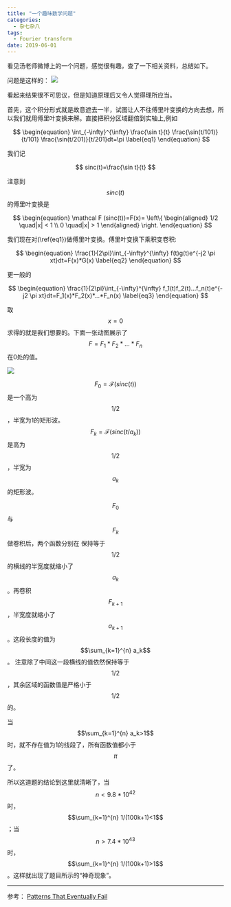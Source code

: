 ```yaml
---
title: "一个趣味数学问题"
categories:
  - 杂七杂八
tags:
  - Fourier transform
date: 2019-06-01
---
```


看见汤老师微博上的一个问题，感觉很有趣，查了一下相关资料，总结如下。

问题是这样的：
![](/images/fourier/problem.jpg)

看起来结果很不可思议，但是知道原理后又令人觉得理所应当。

首先，这个积分形式就是故意遮去一半，试图让人不往傅里叶变换的方向去想，所以我们就用傅里叶变换来解。直接把积分区域翻倍到实轴上,例如

$$
\begin{equation}
\int_{-\infty}^{\infty} \frac{\sin t}{t} \frac{\sin(t/101)}{t/101} \frac{\sin(t/201)}{t/201}dt=\pi
\label{eq1}
\end{equation}
$$

我们记

$$
sinc(t)=\frac{\sin t}{t}
$$

注意到$$sinc(t)$$的傅里叶变换是

$$
\begin{equation}
\mathcal F (sinc(t))=F(x)= \left\{
\begin{aligned}
1/2 \quad|x| < 1 \\
0 \quad|x| > 1
\end{aligned}
\right.
\end{equation}
$$

我们现在对(\ref{eq1})做傅里叶变换。傅里叶变换下乘积变卷积:

$$
\begin{equation}
\frac{1}{2\pi}\int_{-\infty}^{\infty} f(t)g(t)e^{-j2 \pi xt}dt=F(x)*G(x)
\label{eq2}
\end{equation}
$$

更一般的

$$
\begin{equation}
\frac{1}{2\pi}\int_{-\infty}^{\infty} f_1(t)f_2(t)...f_n(t)e^{-j2 \pi xt}dt=F_1(x)*F_2(x)*...*F_n(x)
\label{eq3}
\end{equation}
$$

取$$x=0$$求得的就是我们想要的。下面一张动图展示了$$F=F_1*F_2*...*F_n$$在0处的值。

![](/images/fourier/schmidborwein.gif)

$$F_0=\mathcal F (sinc(t))$$是一个高为$$1/2$$，半宽为1的矩形波。$$F_k=\mathcal F (sinc(t/{a_k}))$$是高为$$1/2$$，半宽为$$a_k$$的矩形波。

$$F_0$$与$$F_{k}$$做卷积后，两个函数分别在
保持等于$$1/2$$的横线的半宽度就缩小了$$a_k$$。再卷积$$F_{k+1}$$，半宽度就缩小了$$a_{k+1}$$。这段长度的值为$$\sum_{k=1}^{n} a_k$$。
注意除了中间这一段横线的值依然保持等于$$1/2$$，其余区域的函数值是严格小于$$1/2$$的。

当$$\sum_{k=1}^{n} a_k>1$$时，就不存在值为1的线段了，所有函数值都小于$$\pi$$了。

所以这道题的结论到这里就清晰了，当$$n<9.8*10^42$$时，$$\sum_{k=1}^{n} 1/(100k+1)<1$$；当$$n>7.4*10^43$$时，$$\sum_{k=1}^{n} 1/(100k+1)>1$$。这样就出现了题目所示的“神奇现象”。



---
参考：
[Patterns That Eventually Fail](https://johncarlosbaez.wordpress.com/2018/09/20/patterns-that-eventually-fail/)